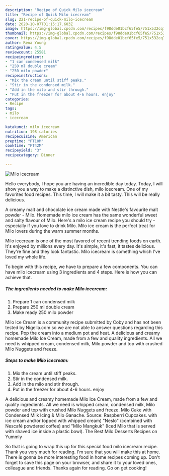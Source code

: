 ```yaml
---
description: "Recipe of Quick Milo icecream"
title: "Recipe of Quick Milo icecream"
slug: 221-recipe-of-quick-milo-icecream
date: 2020-10-07T01:15:17.603Z
image: https://img-global.cpcdn.com/recipes/f98dde01bcf65fe5/751x532cq70/milo-icecream-recipe-main-photo.jpg
thumbnail: https://img-global.cpcdn.com/recipes/f98dde01bcf65fe5/751x532cq70/milo-icecream-recipe-main-photo.jpg
cover: https://img-global.cpcdn.com/recipes/f98dde01bcf65fe5/751x532cq70/milo-icecream-recipe-main-photo.jpg
author: Rena Young
ratingvalue: 4.5
reviewcount: 25581
recipeingredient:
- "1 can condensed milk"
- "250 ml double cream"
- "250 milo powder"
recipeinstructions:
- "Mix the cream until stiff peaks."
- "Stir in the condensed milk."
- "Add in the milo and stir through."
- "Put in the freezer for about 4-6 hours. enjoy"
categories:
- Recipe
tags:
- milo
- icecream

katakunci: milo icecream 
nutrition: 198 calories
recipecuisine: American
preptime: "PT10M"
cooktime: "PT42M"
recipeyield: "3"
recipecategory: Dinner

---
```



![Milo icecream](https://img-global.cpcdn.com/recipes/f98dde01bcf65fe5/751x532cq70/milo-icecream-recipe-main-photo.jpg)

Hello everybody, I hope you are having an incredible day today. Today, I will show you a way to make a distinctive dish, milo icecream. One of my favorites food recipes. This time, I will make it a bit tasty. This will be really delicious.

A creamy malt and chocolate ice cream made with Nestle&#39;s favourite malt powder - Milo. Homemade milo ice cream has the same wonderful sweet and salty flavour of Milo. Here&#39;s a milo ice cream recipe you should try - especially if you love to drink Milo. Milo ice cream is the perfect treat for Milo lovers during the warm summer months.

Milo icecream is one of the most favored of recent trending foods on earth. It's enjoyed by millions every day. It's simple, it's fast, it tastes delicious. They're fine and they look fantastic. Milo icecream is something which I've loved my whole life.


To begin with this recipe, we have to prepare a few components. You can have milo icecream using 3 ingredients and 4 steps. Here is how you can achieve that.

<!--inarticleads1-->

##### The ingredients needed to make Milo icecream:

1. Prepare 1 can condensed milk
1. Prepare 250 ml double cream
1. Make ready 250 milo powder


Milo Ice Cream is a community recipe submitted by Coby and has not been tested by Nigella.com so we are not able to answer questions regarding this recipe. Pop the cream into a medium pot and heat. A delicious and creamy homemade Milo Ice Cream, made from a few and quality ingredients. All we need is whipped cream, condensed milk, Milo powder and top with crushed Milo Nuggets and freeze. 

<!--inarticleads2-->

##### Steps to make Milo icecream:

1. Mix the cream until stiff peaks.
1. Stir in the condensed milk.
1. Add in the milo and stir through.
1. Put in the freezer for about 4-6 hours. enjoy


A delicious and creamy homemade Milo Ice Cream, made from a few and quality ingredients. All we need is whipped cream, condensed milk, Milo powder and top with crushed Milo Nuggets and freeze. Milo Cake with Condensed Milk Icing &amp; Milo Ganache. Source: Raspberri Cupcakes. with ice cream and/or topped with whipped cream) &#34;Neslo&#34; (combined with Nescafé powdered coffee) and &#34;Milo Mangkuk&#34; (Iced Milo that is served with shaved ice inside a plastic bowl). The Best Milo Desserts Recipes on Yummly 

So that is going to wrap this up for this special food milo icecream recipe. Thank you very much for reading. I'm sure that you will make this at home. There is gonna be more interesting food in home recipes coming up. Don't forget to save this page on your browser, and share it to your loved ones, colleague and friends. Thanks again for reading. Go on get cooking!
